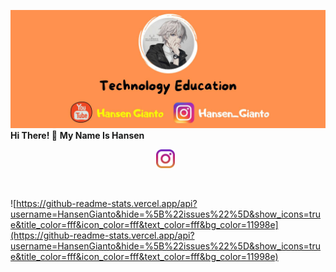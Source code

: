 [![Hansen Gianto](https://github.com/HansenGianto/HansenGianto/blob/main/img/github-icon.jpg?raw=true)](https://github.com/HansenGianto/HansenGianto)
<b align='center'> Hi There! :wave:</b>
<b align='center'>My Name Is Hansen</b>
<p align='center'>
<a href="https://www.instagram.com/hansen_gianto"><img height="30" src="https://github.com/HansenGianto/HansenGianto/blob/main/img/instagram.svg?raw=true"></a>&nbsp;&nbsp;
</p><br/>


![https://github-readme-stats.vercel.app/api?username=HansenGianto&hide=%5B%22issues%22%5D&show_icons=true&title_color=fff&icon_color=fff&text_color=fff&bg_color=11998e](https://github-readme-stats.vercel.app/api?username=HansenGianto&hide=%5B%22issues%22%5D&show_icons=true&title_color=fff&icon_color=fff&text_color=fff&bg_color=11998e)
